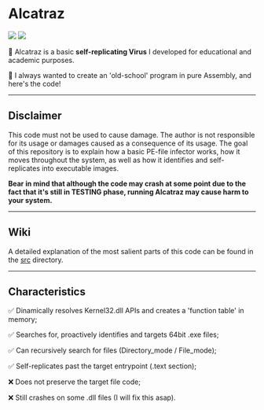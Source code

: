 # Alcatraz
![](https://img.shields.io/badge/NASM-x64-brown) ![](https://img.shields.io/badge/GoLink-1.0.4.2-brightgreen)

:dart: Alcatraz is a basic **self-replicating Virus** I developed for educational and academic purposes. 

:hammer: I always wanted to create an 'old-school' program in pure Assembly, and here's the code!

-----------------------------------------------------------------------------------------------------------------------------------------------------------------------

## Disclaimer

This code must not be used to cause damage. The author is not responsible for its usage or damages caused as a consequence of its usage. The goal of this repository is to explain how a basic PE-file infector works, how it moves throughout the system, as well as how it identifies and self-replicates into executable images.

**Bear in mind that although the code may crash at some point due to the fact that it's still in TESTING phase, running Alcatraz may cause harm to your system.**

-----------------------------------------------------------------------------------------------------------------------------------------------------------------------

## Wiki
A detailed explanation of the most salient parts of this code can be found in the [src](https://github.com/lem0nSec/Alcatraz/tree/main/src) directory.

-----------------------------------------------------------------------------------------------------------------------------------------------------------------------

## Characteristics

:white_check_mark: Dinamically resolves Kernel32.dll APIs and creates a 'function table' in memory;

:white_check_mark: Searches for, proactively identifies and targets 64bit .exe files;

:white_check_mark: Can recursively search for files (Directory_mode / File_mode);

:white_check_mark: Self-replicates past the target entrypoint (.text section);

:x: Does not preserve the target file code;

:x: Still crashes on some .dll files (I will fix this asap).
